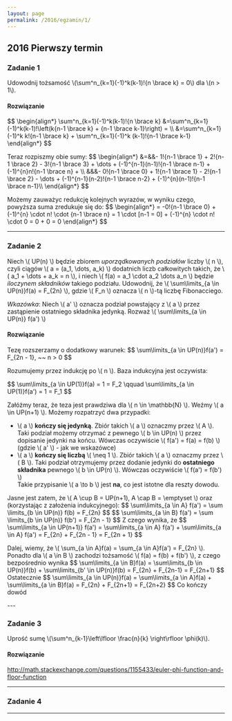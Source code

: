 ```yaml
---
layout: page
permalink: /2016/egzamin/1/
---
```


## 2016 Pierwszy termin

### Zadanie 1

Udowodnij tożsamość \\(\sum^n\_{k=1}(-1)^k(k-1)!{n \brace k} = 0\\) dla
\\(n > 1\\).

<div data-collapse>
  <h4 class="collapsible">Rozwiązanie</h4>
  <div class="solution">
  <p>
    $$
    \begin{align*}
      \sum^n_{k=1}(-1)^k(k-1)!{n \brace k}
      &=\sum^n_{k=1}(-1)^k(k-1)!\left(k{n-1 \brace k} +
       {n-1 \brace k-1}\right) = \\
      &=\sum^n_{k=1}(-1)^k k!{n-1 \brace k} +
       \sum^n_{k=1}(-1)^k (k-1)!{n-1 \brace k-1}
    \end{align*}
    $$
  </p>
  <p>
    Teraz rozpiszmy obie sumy:
    $$
    \begin{align*}
      &=&&- 1!{n-1 \brace 1}
       + 2!{n-1 \brace 2}
       - 3!{n-1 \brace 3}
       + \dots
       + (-1)^{n-1}(n-1)!{n-1 \brace n-1}
       + (-1)^{n}n!{n-1 \brace n} + \\
      &&&- 0!{n-1 \brace 0}
       + 1!{n-1 \brace 1}
       - 2!{n-1 \brace 2}
       - \dots
       + (-1)^{n-1}(n-2)!{n-1 \brace n-2}
       + (-1)^{n}(n-1)!{n-1 \brace n-1}\\
    \end{align*}
    $$
  </p>
  <p>
    Możemy zauważyc redukcję kolejnych wyrazów, w wyniku czego, powyższa suma zredukuje się do:
    $$
    \begin{align*}
      = -0!{n-1 \brace 0} + (-1)^{n} \cdot n! \cdot {n-1 \brace n}
      = 1 \cdot [n-1 = 0] + (-1)^{n} \cdot n! \cdot 0 = 0 + 0 = 0
    \end{align*}
    $$
  </p>
  </div>
</div>

---

### Zadanie 2

Niech \\( UP(n) \\) będzie zbiorem _uporządkowanych podziałów_ liczby \\( n \\),
czyli ciągów \\( a = (a_1, \dots, a_k) \\) dodatnich liczb całkowitych
takich, że \\( a_1 + \dots + a_k = n \\), i niech
\\( f(a) = a_1 \cdot a_2 \dots a_n \\) będzie _iloczynem składników_ takiego
podziału. Udowodnij, że \\( \sum\limits_{a \in UP(n)}f(a) = F_{2n} \\), gdzie
\\( F_n \\) oznacza \\( n \\)-tą liczbę Fibonacciego.

_Wkazówka_: Niech \\( a' \\) oznacza podział powstający z
\\( a \\) przez zastąpienie ostatniego składnika jedynką. Rozważ
\\( \sum\limits_{a \in UP(n)} f(a') \\)

<div data-collapse>
  <h4 class="collapsible">Rozwiązanie</h4>
  <div class="solution">
  <p>
    Tezę rozszerzamy o dodatkowy warunek:
    $$
    \sum\limits_{a \in UP(n)}f(a') = F_{2n - 1}, ~~ n > 0
    $$
  </p>
  <p>
    Rozumujemy przez indukcję po \( n \). Baza indukcyjna jest oczywista:
  </p>
  <p>
    $$
    \sum\limits_{a \in UP(1)}f(a) = 1 = F_2 \qquad
    \sum\limits_{a \in UP(1)}f(a') = 1 = F_1
    $$
  </p>
  <p>
    Załóżmy teraz, że teza jest prawdziwa dla \( n \in \mathbb{N} \).
    Weźmy \( a \in UP(n+1) \). Możemy rozpatrzyć dwa przypadki:
    <ul><li>
      \( a \) <b>kończy się jedynką</b>. Zbiór takich \( a \) oznaczmy przez
      \( A \). Taki podział możemy otrzymać z pewnego \( b \in UP(n) \)
      przez dopisanie jedynki na końcu. Wówczas oczywiście
      \( f(a') = f(a) = f(b) \) (gdzie \( a' \) - jak we wskazówce)
    </li>
    <li>
      \( a \) <b>kończy się liczbą</b> \( \neq 1 \). Zbiór takich \( a \)
      oznaczmy przez \( B \). Taki podział otrzymujemy przez dodanie jedynki do
      <b>ostatniego składnika</b> pewnego \( b \in UP(n) \). Wówczas
      oczywiście \( f(a') = f(b') \)<br>
      Takie przypisanie \( a \to b \) jest <b>na</b>, co jest istotne
      dla reszty dowodu.
    </li></ul>
  </p>
  <p>
    Jasne jest zatem, że \( A \cup B = UP(n+1), A \cap B = \emptyset \) oraz
    (korzystając z założenia indukcyjnego):
    $$
    \sum\limits_{a \in A} f(a') = \sum \limits_{b \in UP(n)} f(b) = F_{2n}
    $$
    $$
    \sum\limits_{a \in B} f(a') = \sum \limits_{b \in UP(n)} f(b') = F_{2n - 1}
    $$
    Z czego wynika, że
    $$
    \sum\limits_{a \in UP(n+1)} f(a') =
        \sum\limits_{a \in A} f(a') + \sum\limits_{a \in A} f(a') =
        F_{2n} + F_{2n - 1} = F_{2n + 1}
    $$
  </p>
  <p>
    Dalej, wiemy, że \( \sum_{a \in A}f(a) = \sum_{a \in A}f(a') = F_{2n} \).
    Ponadto dla \( a \in B \) zachodzi tożsamość
    \( f(a) = f(b) + f(b') \), z czego bezpośrednio wynika
    $$
        \sum\limits_{a \in B}f(a) = \sum\limits_{b \in UP(n)}f(b)
                                  + \sum\limits_{b' \in UP(n)}f(b) =
                                    F_{2n} + F_{2n-1} = F_{2n+1}
    $$
    Ostatecznie
    $$
        \sum\limits_{a \in UP(n)}f(a) = \sum\limits_{a \in A}f(a)
                                      + \sum\limits_{a \in B}f(a) =
                                        F_{2n} + F_{2n+1} = F_{2n+2}
    $$
    Co kończy dowód
  </p>
  </div>
</div>
---

### Zadanie 3

Uprość sumę \\(\sum^n\_{k-1}\left\lfloor \frac{n}{k} \right\rfloor \phi(k)\\).

<div data-collapse>
  <h4 class="collapsible">Rozwiązanie</h4>
  <div class="solution">
    <p>
      <a href="http://math.stackexchange.com/questions/1155433/euler-phi-function-and-floor-function">
        http://math.stackexchange.com/questions/1155433/euler-phi-function-and-floor-function
      </a>
    </p>
  </div>
</div>

---

### Zadanie 4

---
